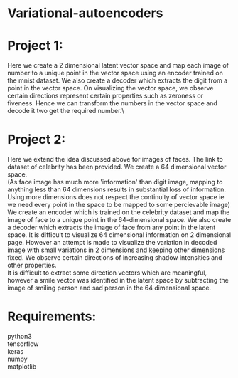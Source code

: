 # Variational-autoencoders
# Project 1:
Here we create a 2 dimensional latent vector space and map each image of number to a unique point in the vector space using an encoder trained on the mnist dataset.
We also create a decoder which extracts the digit from a point in the vector space.
On visualizing the vector space, we observe certain directions represent certain properties such as zeroness or fiveness. 
Hence we can transform the numbers in the vector space and decode it two get the required number.\

# Project 2:
Here we extend the idea discussed above for images of faces. The link to dataset of celebrity has been provided. We create a 64 dimensional vector space.\
(As face image has much more 'information' than digit image, mapping to anything less than 64 dimensions results in substantial loss of information. Using more dimensions does not respect the continuity of vector space ie we need every point in the space to be mapped to some percievable image)\
We create an encoder which is trained on the celebrity dataset and map the image of face to a unique point in the 64-dimensional space. We also create a decoder which extracts the image of face from any point in the latent space.
It is difficult to visualize 64 dimensional information on 2 dimensional page. However an attempt is made to visualize the variation in decoded image with small variations in 2 dimensions and keeping other dimensions fixed. We observe certain directions of increasing shadow intensities and other properties. \
It is difficult to extract some direction vectors which are meaningful, however a smile vector was identified in the latent space by subtracting the image of smiling person and sad person in the 64 dimensional space.

# Requirements:
python3\
tensorflow\
keras\
numpy\
matplotlib
